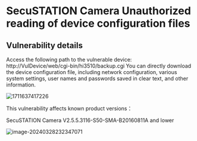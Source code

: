 # SecuSTATION Camera Unauthorized reading of device configuration files





## Vulnerability details

Access the following path to the vulnerable device:
http://VulDevice/web/cgi-bin/hi3510/backup.cgi
You can directly download the device configuration file, including network configuration, various system settings, user names and passwords saved in clear text, and other information.

![1711637417226](C:\Users\Administrator\Desktop\github\1711637417226.png)



This vulnerability affects known product versions：

SecuSTATION Camera V2.5.5.3116-S50-SMA-B20160811A and lower

![image-20240328232347071](C:\Users\Administrator\AppData\Roaming\Typora\typora-user-images\image-20240328232347071.png)
